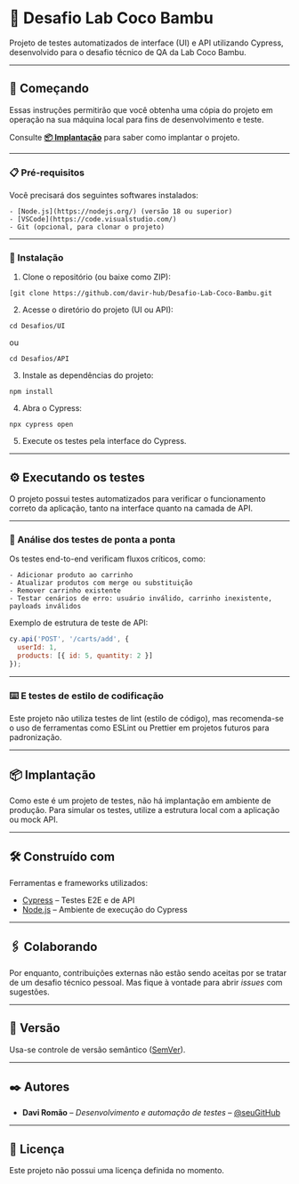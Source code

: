 
# 🧪 Desafio Lab Coco Bambu

Projeto de testes automatizados de interface (UI) e API utilizando Cypress, desenvolvido para o desafio técnico de QA da Lab Coco Bambu.

---

## 🚀 Começando

Essas instruções permitirão que você obtenha uma cópia do projeto em operação na sua máquina local para fins de desenvolvimento e teste.

Consulte **[📦 Implantação](#-implantação)** para saber como implantar o projeto.

---

### 📋 Pré-requisitos

Você precisará dos seguintes softwares instalados:

```
- [Node.js](https://nodejs.org/) (versão 18 ou superior)
- [VSCode](https://code.visualstudio.com/)
- Git (opcional, para clonar o projeto)
```

---

### 🔧 Instalação

1. Clone o repositório (ou baixe como ZIP):

```
[git clone https://github.com/davir-hub/Desafio-Lab-Coco-Bambu.git
```

2. Acesse o diretório do projeto (UI ou API):

```
cd Desafios/UI
```

ou

```
cd Desafios/API
```

3. Instale as dependências do projeto:

```
npm install
```

4. Abra o Cypress:

```
npx cypress open
```

5. Execute os testes pela interface do Cypress.

---

## ⚙️ Executando os testes

O projeto possui testes automatizados para verificar o funcionamento correto da aplicação, tanto na interface quanto na camada de API.

---

### 🔩 Análise dos testes de ponta a ponta

Os testes end-to-end verificam fluxos críticos, como:

```
- Adicionar produto ao carrinho
- Atualizar produtos com merge ou substituição
- Remover carrinho existente
- Testar cenários de erro: usuário inválido, carrinho inexistente, payloads inválidos
```

Exemplo de estrutura de teste de API:

```js
cy.api('POST', '/carts/add', {
  userId: 1,
  products: [{ id: 5, quantity: 2 }]
});
```

---

### ⌨️ E testes de estilo de codificação

Este projeto não utiliza testes de lint (estilo de código), mas recomenda-se o uso de ferramentas como ESLint ou Prettier em projetos futuros para padronização.

---

## 📦 Implantação

Como este é um projeto de testes, não há implantação em ambiente de produção. Para simular os testes, utilize a estrutura local com a aplicação ou mock API.

---

## 🛠️ Construído com

Ferramentas e frameworks utilizados:

* [Cypress](https://www.cypress.io/) – Testes E2E e de API
* [Node.js](https://nodejs.org/) – Ambiente de execução do Cypress

---

## 🖇️ Colaborando

Por enquanto, contribuições externas não estão sendo aceitas por se tratar de um desafio técnico pessoal. Mas fique à vontade para abrir *issues* com sugestões.

---

## 📌 Versão

Usa-se controle de versão semântico ([SemVer](http://semver.org/)).

---

## ✒️ Autores

* **Davi Romão** – *Desenvolvimento e automação de testes* – [@seuGitHub](https://github.com/seuGitHub)

---

## 📄 Licença

Este projeto não possui uma licença definida no momento.
